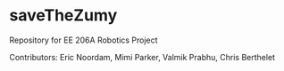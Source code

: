 # saveTheZumy
Repository for EE 206A Robotics Project 

Contributors: Eric Noordam, Mimi Parker, Valmik Prabhu, Chris Berthelet
